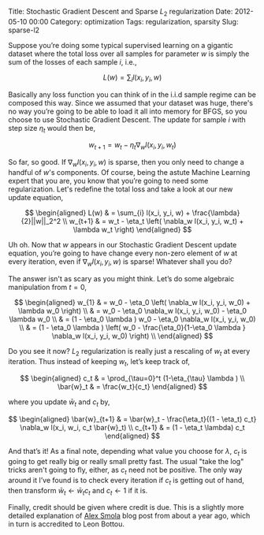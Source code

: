 Title: Stochastic Gradient Descent and Sparse $L_2$ regularization
Date: 2012-05-10 00:00
Category: optimization
Tags: regularization, sparsity
Slug: sparse-l2

Suppose you’re doing some typical supervised learning on a gigantic dataset where the total loss over all samples for parameter $w$ is simply the sum of the losses of each sample $i$, i.e.,

$$
  L(w) = \sum_{i} l(x_i, y_i, w)
$$

Basically any loss function you can think of in the i.i.d sample regime can be composed this way. Since we assumed that your dataset was huge, there's no way you’re going to be able to load it all into memory for BFGS, so you choose to use Stochastic Gradient Descent. The update for sample $i$ with step size $\eta_t$ would then be,

$$
  w_{t+1} = w_t - \eta_t \nabla_w l(x_i, y_i, w_t)
$$

So far, so good. If $\nabla_w l(x_i, y_i, w)$ is sparse, then you only need to change a handful of $w$'s components. Of course, being the astute Machine Learning expert that you are, you know that you’re going to need some regularization. Let's redefine the total loss and take a look at our new update equation,

$$
\begin{aligned}
  L(w) & = \sum_{i} l(x_i, y_i, w) + \frac{\lambda}{2}||w||_2^2  \\
  w_{t+1} & = w_t - \eta_t \left( \nabla_w l(x_i, y_i, w_t) + \lambda w_t \right)
\end{aligned}
$$

Uh oh. Now that $w$ appears in our Stochastic Gradient Descent update equation, you’re going to have change every non-zero element of $w$ at every iteration, even if $\nabla_w l(x_i, y_i, w)$ is sparse! Whatever shall you do?

The answer isn't as scary as you might think. Let’s do some algebraic manipulation from $t = 0$,

$$
\begin{aligned}
  w_{1}
  & = w_0 - \eta_0 \left( \nabla_w l(x_i, y_i, w_0) + \lambda w_0 \right) \\
  & = w_0 - \eta_0 \nabla_w l(x_i, y_i, w_0) - \eta_0 \lambda w_0 \\
  & = (1 - \eta_0 \lambda ) w_0 - \eta_0 \nabla_w l(x_i, y_i, w_0) \\
  & = (1 - \eta_0 \lambda ) \left(
      w_0 - \frac{\eta_0}{1-\eta_0 \lambda } \nabla_w l(x_i, y_i, w_0)
    \right) \\
\end{aligned}
$$

Do you see it now? $L_2$ regularization is really just a rescaling of $w_t$ at every iteration. Thus instead of keeping $w_t$, let’s keep track of,

$$
\begin{aligned}
  c_t & = \prod_{\tau=0}^t (1-\eta_{\tau} \lambda )  \\
  \bar{w}_t & = \frac{w_t}{c_t}
\end{aligned}
$$

where you update $\bar{w}_t$ and $c_t$ by,

$$
\begin{aligned}
  \bar{w}_{t+1}
  & = \bar{w}_t - \frac{\eta_t}{(1 - \eta_t) c_t} \nabla_w l(x_i, w_i, c_t \bar{w}_t) \\
  c_{t+1}
  & = (1 - \eta_t \lambda) c_t
\end{aligned}
$$

And that’s it! As a final note, depending what value you choose for $\lambda$, $c_t$ is going to get really big or really small pretty fast. The usual "take the log" tricks aren't going to fly, either, as $c_t$ need not be positive. The only way around it I’ve found is to check every iteration if $c_t$ is getting out of hand, then transform $\bar{w}_{t} \leftarrow \bar{w}_t c_t$ and $c_t \leftarrow 1$ if it is.

Finally, credit should be given where credit is due. This is a slightly more detailed explanation of [Alex Smola](http://blog.smola.org/post/940672544/fast-quadratic-regularization-for-online-learning>) blog post from about a year ago, which in turn is accredited to Leon Bottou.
